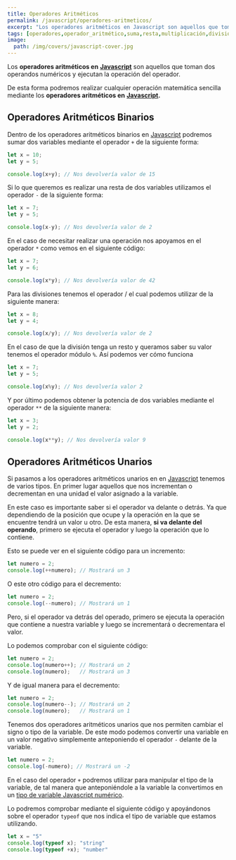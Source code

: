 ```yaml
---
title: Operadores Aritméticos
permalink: /javascript/operadores-aritmeticos/
excerpt: "Los operadores aritméticos en Javascript son aquellos que toman dos operandos numéricos y ejecutan la operación del operador."
tags: [operadores,operador_aritmético,suma,resta,multiplicación,división,resto,potencia]
image:
  path: /img/covers/javascript-cover.jpg
---
```


Los **operadores aritméticos en** [**Javascript**](https://www.manualweb.net/javascript/) son aquellos que toman dos operandos numéricos y ejecutan la operación del operador.


De esta forma podremos realizar cualquier operación matemática sencilla mediante los **operadores aritméticos en** [**Javascript**](https://www.manualweb.net/javascript/)**.**


## Operadores Aritméticos Binarios


Dentro de los operadores aritméticos binarios en [Javascript](https://www.manualweb.net/javascript/) podremos sumar dos variables mediante el operador `+` de la siguiente forma:


```javascript
let x = 10;
let y = 5;

console.log(x+y); // Nos devolvería valor de 15
```


Si lo que queremos es realizar una resta de dos variables utilizamos el operador `-` de la siguiente forma:


```javascript
let x = 7;
let y = 5;

console.log(x-y); // Nos devolvería valor de 2
```


En el caso de necesitar realizar una operación nos apoyamos en el operador `*` como vemos en el siguiente código:


```javascript
let x = 7;
let y = 6;

console.log(x*y); // Nos devolvería valor de 42
```


Para las divisiones tenemos el operador / el cual podemos utilizar de la siguiente manera:


```javascript
let x = 8;
let y = 4;

console.log(x/y); // Nos devolvería valor de 2
```


En el caso de que la división tenga un resto y queramos saber su valor tenemos el operador módulo `%`. Así podemos ver cómo funciona


```javascript
let x = 7;
let y = 5;

console.log(x%y); // Nos devolvería valor 2
```


Y por último podemos obtener la potencia de dos variables mediante el operador `**` de la siguiente manera:


```javascript
let x = 3;
let y = 2;

console.log(x**y); // Nos devolvería valor 9
```


## Operadores Aritméticos Unarios


Si pasamos a los operadores aritméticos unarios en en [Javascript](https://www.manualweb.net/javascript/) tenemos de varios tipos. En primer lugar aquellos que nos incrementan o decrementan en una unidad el valor asignado a la variable.


En este caso es importante saber si el operador va delante o detrás. Ya que dependiendo de la posición que ocupe y la operación en la que se encuentre tendrá un valor u otro. De esta manera, **si va delante del operando**, primero se ejecuta el operador y luego la operación que lo contiene.


Esto se puede ver en el siguiente código para un incremento:


```javascript
let numero = 2;
console.log(++numero); // Mostrará un 3
```


O este otro código para el decremento:


```javascript
let numero = 2;
console.log(--numero); // Mostrará un 1
```


Pero, si el operador va detrás del operado, primero se ejecuta la operación que contiene a nuestra variable y luego se incrementará o decrementara el valor.


Lo podemos comprobar con el siguiente código:


```javascript
let numero = 2;
console.log(numero++); // Mostrará un 2
console.log(numero);   // Mostrará un 3
```


Y de igual manera para el decremento:


```javascript
let numero = 2;
console.log(numero--); // Mostrará un 2
console.log(numero);   // Mostrará un 1
```


Tenemos dos operadores aritméticos unarios que nos permiten cambiar el signo o tipo de la variable. De este modo podemos convertir una variable en un valor negativo simplemente anteponiendo el operador `-` delante de la variable.


```javascript
let numero = 2;
console.log(-numero); // Mostrará un -2
```


En el caso del operador `+` podremos utilizar para manipular el tipo de la variable, de tal manera que anteponiéndole a la variable la convertimos en un [tipo de variable Javascript numérico](https://www.manualweb.net/javascript/tipos-variables-javascript/).


Lo podremos comprobar mediante el siguiente código y apoyándonos sobre el operador `typeof` que nos indica el tipo de variable que estamos utilizando.


```javascript
let x = "5"
console.log(typeof x); "string"
console.log(typeof +x); "number"
```

